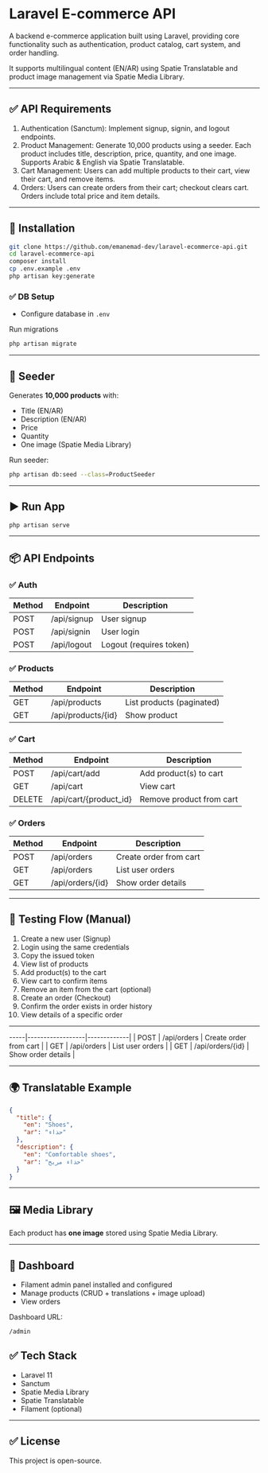 # Laravel E-commerce API

A backend e-commerce application built using Laravel, providing core functionality such as authentication, product catalog, cart system, and order handling.

It supports multilingual content (EN/AR) using Spatie Translatable and product image management via Spatie Media Library.

---

## ✅ API Requirements

1. Authentication (Sanctum): Implement signup, signin, and logout endpoints.
2. Product Management: Generate 10,000 products using a seeder. Each product includes title, description, price, quantity, and one image. Supports Arabic & English via Spatie Translatable.
3. Cart Management: Users can add multiple products to their cart, view their cart, and remove items.
4. Orders: Users can create orders from their cart; checkout clears cart. Orders include total price and item details.

---

## 🚀 Installation

```bash
git clone https://github.com/emanemad-dev/laravel-ecommerce-api.git
cd laravel-ecommerce-api
composer install
cp .env.example .env
php artisan key:generate
```

### ✅ DB Setup

* Configure database in `.env`

Run migrations

```bash
php artisan migrate
```

---

## 🌱 Seeder

Generates **10,000 products** with:

* Title (EN/AR)
* Description (EN/AR)
* Price
* Quantity
* One image (Spatie Media Library)

Run seeder:

```bash
php artisan db:seed --class=ProductSeeder
```

---

## ▶️ Run App

```bash
php artisan serve
```

---

## 📦 API Endpoints

### ✅ Auth

| Method | Endpoint    | Description             |
| ------ | ----------- | ----------------------- |
| POST   | /api/signup | User signup             |
| POST   | /api/signin | User login              |
| POST   | /api/logout | Logout (requires token) |

### ✅ Products

| Method | Endpoint           | Description               |
| ------ | ------------------ | ------------------------- |
| GET    | /api/products      | List products (paginated) |
| GET    | /api/products/{id} | Show product              |

### ✅ Cart

| Method | Endpoint               | Description              |
| ------ | ---------------------- | ------------------------ |
| POST   | /api/cart/add          | Add product(s) to cart   |
| GET    | /api/cart              | View cart                |
| DELETE | /api/cart/{product_id} | Remove product from cart |

### ✅ Orders

| Method | Endpoint         | Description            |
| ------ | ---------------- | ---------------------- |
| POST   | /api/orders      | Create order from cart |
| GET    | /api/orders      | List user orders       |
| GET    | /api/orders/{id} | Show order details     |

---

## 🧪 Testing Flow (Manual)

1. Create a new user (Signup)
2. Login using the same credentials
3. Copy the issued token
4. View list of products
5. Add product(s) to the cart
6. View cart to confirm items
7. Remove an item from the cart (optional)
8. Create an order (Checkout)
9. Confirm the order exists in order history
10. View details of a specific order

---

-----|------------------|-------------|
| POST   | /api/orders      | Create order from cart |
| GET    | /api/orders      | List user orders |
| GET    | /api/orders/{id} | Show order details |

---

## 🌍 Translatable Example

```json
{
  "title": {
    "en": "Shoes",
    "ar": "حذاء"
  },
  "description": {
    "en": "Comfortable shoes",
    "ar": "حذاء مريح"
  }
}
```

---

## 🖼️ Media Library

Each product has **one image** stored using Spatie Media Library.

---

## 🎁 Dashboard

* Filament admin panel installed and configured
* Manage products (CRUD + translations + image upload)
* View orders

Dashboard URL:

```
/admin
```

## ✅ Tech Stack

* Laravel 11
* Sanctum
* Spatie Media Library
* Spatie Translatable
* Filament (optional)

---

## ✅ License

This project is open-source.

